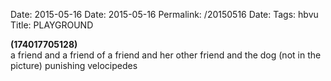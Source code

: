Date: 2015-05-16
Date: 2015-05-16
Permalink: /20150516
Date: 
Tags: hbvu
Title: PLAYGROUND
  
**(174017705128)**  
a friend and a friend of a friend and her other friend and the dog (not in the picture) punishing velocipedes